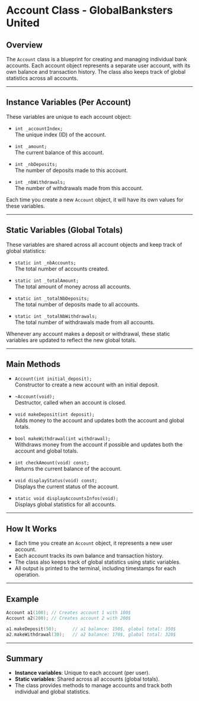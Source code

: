 # Account Class - GlobalBanksters United

## Overview

The `Account` class is a blueprint for creating and managing individual bank accounts. Each account object represents a separate user account, with its own balance and transaction history. The class also keeps track of global statistics across all accounts.

---

## Instance Variables (Per Account)

These variables are unique to each account object:

- `int _accountIndex;`  
  The unique index (ID) of the account.

- `int _amount;`  
  The current balance of this account.

- `int _nbDeposits;`  
  The number of deposits made to this account.

- `int _nbWithdrawals;`  
  The number of withdrawals made from this account.

Each time you create a new `Account` object, it will have its own values for these variables.

---

## Static Variables (Global Totals)

These variables are shared across all account objects and keep track of global statistics:

- `static int _nbAccounts;`  
  The total number of accounts created.

- `static int _totalAmount;`  
  The total amount of money across all accounts.

- `static int _totalNbDeposits;`  
  The total number of deposits made to all accounts.

- `static int _totalNbWithdrawals;`  
  The total number of withdrawals made from all accounts.

Whenever any account makes a deposit or withdrawal, these static variables are updated to reflect the new global totals.

---

## Main Methods

- `Account(int initial_deposit);`  
  Constructor to create a new account with an initial deposit.

- `~Account(void);`  
  Destructor, called when an account is closed.

- `void makeDeposit(int deposit);`  
  Adds money to the account and updates both the account and global totals.

- `bool makeWithdrawal(int withdrawal);`  
  Withdraws money from the account if possible and updates both the account and global totals.

- `int checkAmount(void) const;`  
  Returns the current balance of the account.

- `void displayStatus(void) const;`  
  Displays the current status of the account.

- `static void displayAccountsInfos(void);`  
  Displays global statistics for all accounts.

---

## How It Works

- Each time you create an `Account` object, it represents a new user account.
- Each account tracks its own balance and transaction history.
- The class also keeps track of global statistics using static variables.
- All output is printed to the terminal, including timestamps for each operation.

---

## Example

```cpp
Account a1(100); // Creates account 1 with 100$
Account a2(200); // Creates account 2 with 200$

a1.makeDeposit(50);      // a1 balance: 150$, global total: 350$
a2.makeWithdrawal(30);   // a2 balance: 170$, global total: 320$
```

---

## Summary

- **Instance variables**: Unique to each account (per user).
- **Static variables**: Shared across all accounts (global totals).
- The class provides methods to manage accounts and track both individual and global statistics.
